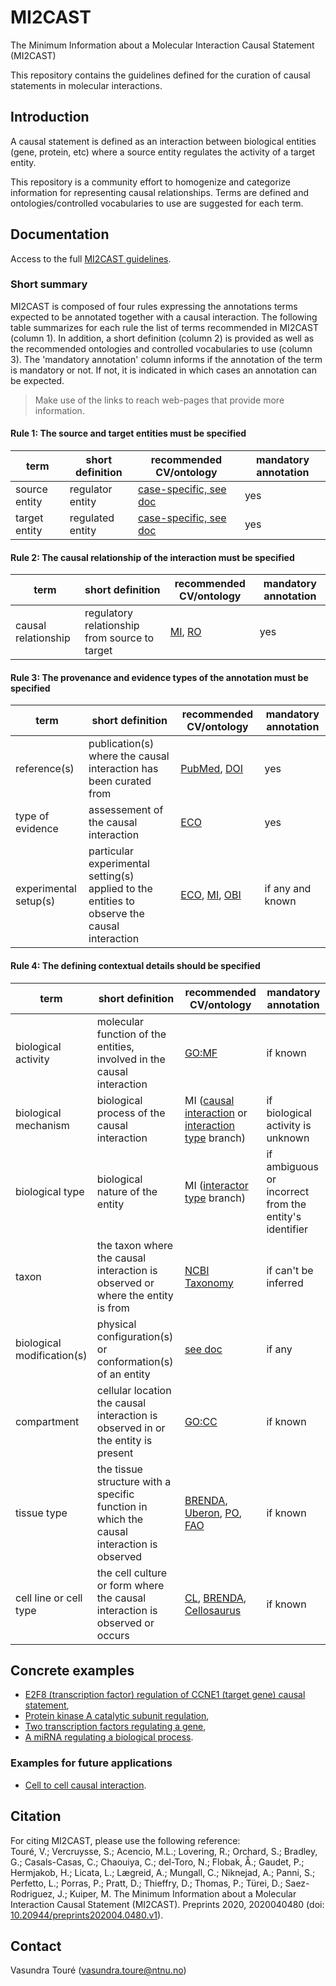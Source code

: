 # MI2CAST
The Minimum Information about a Molecular Interaction Causal Statement (MI2CAST)

This repository contains the guidelines defined for the curation of causal statements in molecular interactions.

## Introduction
A causal statement is defined as an interaction between biological entities (gene, protein, etc) where a source entity regulates the activity of a target entity.

This repository is a community effort to homogenize and categorize information for representing causal relationships. Terms are defined and ontologies/controlled vocabularies to use are suggested for each term.

## Documentation
Access to the full [MI2CAST guidelines](docs/MI2CAST_guideline.md).

### Short summary
MI2CAST is composed of four rules expressing the annotations terms expected to be annotated together with a causal interaction. The following table summarizes for each rule the list of terms recommended in MI2CAST (column 1). In addition, a short definition (column 2) is provided as well as the recommended ontologies and controlled vocabularies to use (column 3). The 'mandatory annotation' column informs if the annotation of the term is mandatory or not. If not, it is indicated in which cases an annotation can be expected.
> Make use of the links to reach web-pages that provide more information.

#### Rule 1: The source and target entities must be specified

|	term |	short definition |	recommended CV/ontology |	mandatory annotation |
|-|-|-|-|
| source entity |	regulator entity |	[case-specific, see doc](https://github.com/MI2CAST/MI2CAST/blob/master/docs/MI2CAST_guideline.md#rule-1-source-and-target-entity-of-the-causal-statement-mandatory)	| yes |
| target entity |	regulated entity |	[case-specific, see doc](https://github.com/MI2CAST/MI2CAST/blob/master/docs/MI2CAST_guideline.md#rule-1-source-and-target-entity-of-the-causal-statement-mandatory)	| yes |

#### Rule 2: The causal relationship of the interaction must be specified

|	term |	short definition |	recommended CV/ontology |	mandatory annotation |
|-|-|-|-|
| causal relationship |	regulatory relationship from source to target |	[MI](https://www.ebi.ac.uk/ols/ontologies/mi/terms?iri=http%3A%2F%2Fpurl.obolibrary.org%2Fobo%2FMI_2234), [RO](https://www.ebi.ac.uk/ols/ontologies/ro/properties?iri=http%3A%2F%2Fpurl.obolibrary.org%2Fobo%2FRO_0002506)	| yes |

#### Rule 3: The provenance and evidence types of the annotation must be specified

|	term |	short definition |	recommended CV/ontology |	mandatory annotation |
|-|-|-|-|
| reference(s) |	publication(s) where the causal interaction has been curated from |	[PubMed](https://www.ncbi.nlm.nih.gov/pmc/pmctopmid/), [DOI](https://www.doi.org/)	| yes |
| type of evidence |	assessement of the causal interaction |	[ECO](http://www.evidenceontology.org/)	| yes |
| experimental setup(s) |	particular experimental setting(s) applied to the entities to observe the causal interaction |	[ECO](http://www.evidenceontology.org/), [MI](https://www.ebi.ac.uk/ols/ontologies/mi/terms?iri=http%3A%2F%2Fpurl.obolibrary.org%2Fobo%2FMI_0346), [OBI](http://obi-ontology.org/)	| if any and known |

#### Rule 4: The defining contextual details should be specified

| term |	short definition |	recommended CV/ontology |	mandatory annotation |
|-|-|-|-|
| biological activity |	molecular function of the entities, involved in the causal interaction |	[GO:MF](http://geneontology.org/)	| if known |
| biological mechanism |	biological process of the causal interaction |	MI ([causal interaction](https://www.ebi.ac.uk/ols/ontologies/mi/terms?iri=http%3A%2F%2Fpurl.obolibrary.org%2Fobo%2FMI_2233) or [interaction type](https://www.ebi.ac.uk/ols/ontologies/mi/terms?iri=http%3A%2F%2Fpurl.obolibrary.org%2Fobo%2FMI_0190) branch)	| if biological activity is unknown |
| biological type | biological nature of the entity | MI ([interactor type](https://www.ebi.ac.uk/ols/ontologies/mi/terms?iri=http%3A%2F%2Fpurl.obolibrary.org%2Fobo%2FMI_0313) branch) | if ambiguous or incorrect from the entity's identifier |
| taxon |	the taxon where the causal interaction is observed or where the entity is from |	[NCBI Taxonomy](https://www.ncbi.nlm.nih.gov/taxonomy)	| if can't be inferred |
| biological modification(s) |	physical configuration(s) or conformation(s) of an entity |	[see doc](https://github.com/MI2CAST/MI2CAST/blob/master/docs/MI2CAST_guideline.md#biological-modification) | if any |
| compartment |	cellular location the causal interaction is observed in or the entity is present | [GO:CC](http://geneontology.org/) | if known |
| tissue type |	the tissue structure with a specific function in which the causal interaction is observed	| [BRENDA](https://www.brenda-enzymes.org/ontology.php?ontology_id=3), [Uberon](https://uberon.github.io/), [PO](http://planteome.org/), [FAO](https://github.com/obophenotype/fungal-anatomy-ontology) |	if known |
| cell line or cell type |	the cell culture or form where the causal interaction is observed or occurs |	[CL](http://www.obofoundry.org/ontology/cl.html), [BRENDA](https://www.brenda-enzymes.org/ontology.php?ontology_id=3), [Cellosaurus](https://web.expasy.org/cellosaurus/) | if known |

## Concrete examples
* [E2F8 (transcription factor) regulation of CCNE1 (target gene) causal statement](examples/TF-TG.md),
* [Protein kinase A catalytic subunit regulation](examples/PKA_regulation.md),
* [Two transcription factors regulating a gene](examples/2TF-TG.md),
* [A miRNA regulating a biological process](examples/mirna_process.md).

### Examples for future applications
* [Cell to cell causal interaction](examples/cell_cell_interaction.md).

## Citation
For citing MI2CAST, please use the following reference:  
Touré, V.; Vercruysse, S.; Acencio, M.L.; Lovering, R.; Orchard, S.; Bradley, G.; Casals-Casas, C.; Chaouiya, C.; del-Toro, N.; Flobak, Å.; Gaudet, P.; Hermjakob, H.; Licata, L.; Lægreid, A.; Mungall, C.; Niknejad, A.; Panni, S.; Perfetto, L.; Porras, P.; Pratt, D.; Thieffry, D.; Thomas, P.; Türei, D.; Saez-Rodriguez, J.; Kuiper, M. The Minimum Information about a Molecular Interaction Causal Statement (MI2CAST). Preprints 2020, 2020040480 (doi: [10.20944/preprints202004.0480.v1](https://www.preprints.org/manuscript/202004.0480/v1)).

## Contact 
Vasundra Touré ([vasundra.toure@ntnu.no](mailto:vasundra.toure@ntnu.no))
